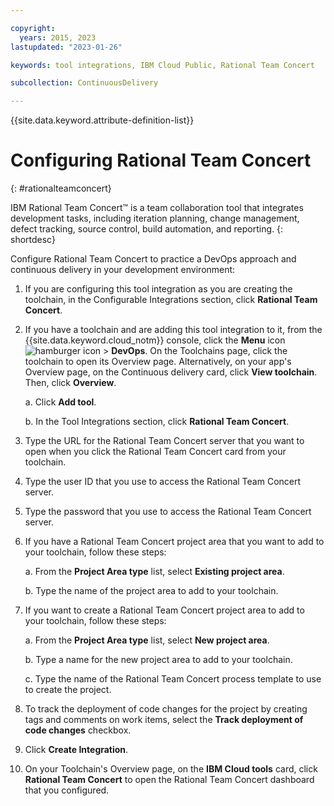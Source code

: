 ```yaml
---

copyright:
  years: 2015, 2023
lastupdated: "2023-01-26"

keywords: tool integrations, IBM Cloud Public, Rational Team Concert

subcollection: ContinuousDelivery

---
```


{{site.data.keyword.attribute-definition-list}}  

# Configuring Rational Team Concert
{: #rationalteamconcert}

IBM Rational Team Concert&trade; is a team collaboration tool that integrates development tasks, including iteration planning, change management, defect tracking, source control, build automation, and reporting.
{: shortdesc}

Configure Rational Team Concert to practice a DevOps approach and continuous delivery in your development environment:

1. If you are configuring this tool integration as you are creating the toolchain, in the Configurable Integrations section, click **Rational Team Concert**.
1. If you have a toolchain and are adding this tool integration to it, from the {{site.data.keyword.cloud_notm}} console, click the **Menu** icon ![hamburger icon](images/icon_hamburger.svg) > **DevOps**. On the Toolchains page, click the toolchain to open its Overview page. Alternatively, on your app's Overview page, on the Continuous delivery card, click **View toolchain**. Then, click **Overview**. 

   a. Click **Add tool**.

   b. In the Tool Integrations section, click **Rational Team Concert**.

1. Type the URL for the Rational Team Concert server that you want to open when you click the Rational Team Concert card from your toolchain.
1. Type the user ID that you use to access the Rational Team Concert server.
1. Type the password that you use to access the Rational Team Concert server.
1. If you have a Rational Team Concert project area that you want to add to your toolchain, follow these steps:

   a. From the **Project Area type** list, select **Existing project area**.

   b. Type the name of the project area to add to your toolchain.

1. If you want to create a Rational Team Concert project area to add to your toolchain, follow these steps:

   a. From the **Project Area type** list, select **New project area**.

   b. Type a name for the new project area to add to your toolchain.

   c. Type the name of the Rational Team Concert process template to use to create the project.

1. To track the deployment of code changes for the project by creating tags and comments on work items, select the **Track deployment of code changes** checkbox.
1. Click **Create Integration**.
1. On your Toolchain's Overview page, on the **IBM Cloud tools** card, click **Rational Team Concert** to open the Rational Team Concert dashboard that you configured.
